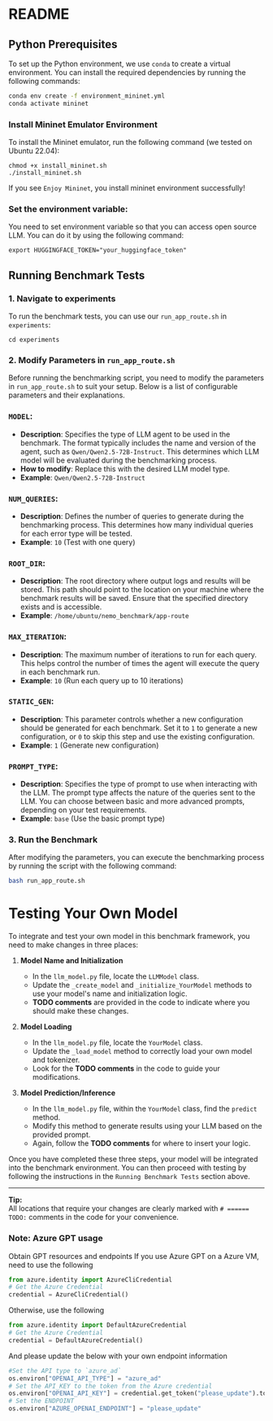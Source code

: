 # README


## Python Prerequisites

To set up the Python environment, we use `conda` to create a virtual environment. You can install the required dependencies by running the following commands:

```bash
conda env create -f environment_mininet.yml
conda activate mininet
```

### Install Mininet Emulator Environment
To install the Mininet emulator, run the following command (we tested on Ubuntu 22.04):

```
chmod +x install_mininet.sh
./install_mininet.sh
```

If you see `Enjoy Mininet`, you install mininet environment successfully!
### Set the environment variable:
You need to set environment variable so that you can access open source LLM. You can do it by using the following command:
```
export HUGGINGFACE_TOKEN="your_huggingface_token"
```
## Running Benchmark Tests
### 1. Navigate to experiments
To run the benchmark tests, you can use our `run_app_route.sh` in `experiments`:
```
cd experiments
```
### 2. Modify Parameters in `run_app_route.sh`

Before running the benchmarking script, you need to modify the parameters in `run_app_route.sh` to suit your setup.  Below is a list of configurable parameters and their explanations.

### `MODEL`:
- **Description**: Specifies the type of LLM agent to be used in the benchmark. The format typically includes the name and version of the agent, such as `Qwen/Qwen2.5-72B-Instruct`. This determines which LLM model will be evaluated during the benchmarking process.
- **How to modify**: Replace this with the desired LLM model type.
- **Example**: `Qwen/Qwen2.5-72B-Instruct`

### `NUM_QUERIES`:
- **Description**: Defines the number of queries to generate during the benchmarking process. This determines how many individual queries for each error type will be tested.
- **Example**: `10` (Test with one query)

### `ROOT_DIR`:
- **Description**: The root directory where output logs and results will be stored. This path should point to the location on your machine where the benchmark results will be saved. Ensure that the specified directory exists and is accessible.
- **Example**: `/home/ubuntu/nemo_benchmark/app-route`

### `MAX_ITERATION`:
- **Description**: The maximum number of iterations to run for each query. This helps control the number of times the agent will execute the query in each benchmark run. 
- **Example**: `10` (Run each query up to 10 iterations)

### `STATIC_GEN`:
- **Description**: This parameter controls whether a new configuration should be generated for each benchmark. Set it to `1` to generate a new configuration, or `0` to skip this step and use the existing configuration.
- **Example**: `1` (Generate new configuration)

### `PROMPT_TYPE`:
- **Description**: Specifies the type of prompt to use when interacting with the LLM. The prompt type affects the nature of the queries sent to the LLM. You can choose between basic and more advanced prompts, depending on your test requirements.
- **Example**: `base` (Use the basic prompt type)

### 3. Run the Benchmark
After modifying the parameters, you can execute the benchmarking process by running the script with the following command:
```bash
bash run_app_route.sh
```
# Testing Your Own Model

To integrate and test your own model in this benchmark framework, you need to make changes in three places:

1. **Model Name and Initialization**
   - In the `llm_model.py` file, locate the `LLMModel` class.
   - Update the `_create_model` and `_initialize_YourModel` methods to use your model's name and initialization logic.
   - **TODO comments** are provided in the code to indicate where you should make these changes.

2. **Model Loading**
   - In the `llm_model.py` file, locate the `YourModel` class.
   - Update the `_load_model` method to correctly load your own model and tokenizer.
   - Look for the **TODO comments** in the code to guide your modifications.

3. **Model Prediction/Inference**
   - In the `llm_model.py` file, within the `YourModel` class, find the `predict` method.
   - Modify this method to generate results using your LLM based on the provided prompt.
   - Again, follow the **TODO comments** for where to insert your logic.

Once you have completed these three steps, your model will be integrated into the benchmark environment. You can then proceed with testing by following the instructions in the `Running Benchmark Tests` section above.

---

**Tip:**  
All locations that require your changes are clearly marked with `# ====== TODO:` comments in the code for your convenience.


### Note: Azure GPT usage
Obtain GPT resources and endpoints
If you use Azure GPT on a Azure VM, need to use the following
```python
from azure.identity import AzureCliCredential
# Get the Azure Credential
credential = AzureCliCredential()
```
Otherwise, use the following
```python
from azure.identity import DefaultAzureCredential
# Get the Azure Credential
credential = DefaultAzureCredential()
```
And please update the below with your own endpoint information
```python
#Set the API type to `azure_ad`
os.environ["OPENAI_API_TYPE"] = "azure_ad"
# Set the API_KEY to the token from the Azure credential
os.environ["OPENAI_API_KEY"] = credential.get_token("please_update").token
# Set the ENDPOINT
os.environ["AZURE_OPENAI_ENDPOINT"] = "please_update"

```